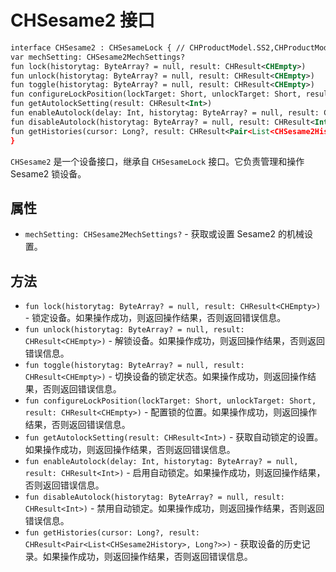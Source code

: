 

# CHSesame2 接口
```svg
interface CHSesame2 : CHSesameLock { // CHProductModel.SS2,CHProductModel.SS4
var mechSetting: CHSesame2MechSettings?
fun lock(historytag: ByteArray? = null, result: CHResult<CHEmpty>)
fun unlock(historytag: ByteArray? = null, result: CHResult<CHEmpty>)
fun toggle(historytag: ByteArray? = null, result: CHResult<CHEmpty>)
fun configureLockPosition(lockTarget: Short, unlockTarget: Short, result: CHResult<CHEmpty>)
fun getAutolockSetting(result: CHResult<Int>)
fun enableAutolock(delay: Int, historytag: ByteArray? = null, result: CHResult<Int>)
fun disableAutolock(historytag: ByteArray? = null, result: CHResult<Int>)
fun getHistories(cursor: Long?, result: CHResult<Pair<List<CHSesame2History>, Long?>>)
}

```
`CHSesame2` 是一个设备接口，继承自 `CHSesameLock` 接口。它负责管理和操作 Sesame2 锁设备。

## 属性

- `mechSetting: CHSesame2MechSettings?` - 获取或设置 Sesame2 的机械设置。

## 方法

- `fun lock(historytag: ByteArray? = null, result: CHResult<CHEmpty>)` - 锁定设备。如果操作成功，则返回操作结果，否则返回错误信息。
- `fun unlock(historytag: ByteArray? = null, result: CHResult<CHEmpty>)` - 解锁设备。如果操作成功，则返回操作结果，否则返回错误信息。
- `fun toggle(historytag: ByteArray? = null, result: CHResult<CHEmpty>)` - 切换设备的锁定状态。如果操作成功，则返回操作结果，否则返回错误信息。
- `fun configureLockPosition(lockTarget: Short, unlockTarget: Short, result: CHResult<CHEmpty>)` - 配置锁的位置。如果操作成功，则返回操作结果，否则返回错误信息。
- `fun getAutolockSetting(result: CHResult<Int>)` - 获取自动锁定的设置。如果操作成功，则返回操作结果，否则返回错误信息。
- `fun enableAutolock(delay: Int, historytag: ByteArray? = null, result: CHResult<Int>)` - 启用自动锁定。如果操作成功，则返回操作结果，否则返回错误信息。
- `fun disableAutolock(historytag: ByteArray? = null, result: CHResult<Int>)` - 禁用自动锁定。如果操作成功，则返回操作结果，否则返回错误信息。
- `fun getHistories(cursor: Long?, result: CHResult<Pair<List<CHSesame2History>, Long?>>)` - 获取设备的历史记录。如果操作成功，则返回操作结果，否则返回错误信息。

